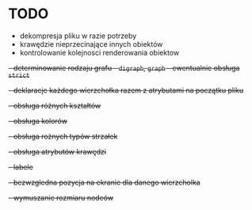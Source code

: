 # TODO
- dekompresja pliku w razie potrzeby
- krawędzie nieprzecinające innych obiektów
- kontrolowanie kolejnosci renderowania obiektow

<del>- determinowanie rodzaju grafu - `digraph`, `graph` - ewentualnie obsługa `strict`</del>

<del>- deklaracje każdego wierzchołka razem z atrybutami na początku pliku</del>

<del>- obsługa różnych kształtów</del>

<del>- obsługa kolorów</del>

<del>- obsługa rożnych typów strzałek</del>

<del>- obsługa atrybutów krawędzi</del>

<del>- labele</del>

<del>- bezwzgledna pozycja na ekranie dla danego wierzcholka</del>


<del>- wymuszanie rozmiaru nodeów</del>

